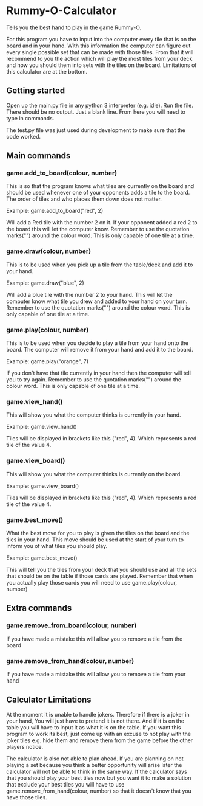 # Rummy-O-Calculator
Tells you the best hand to play in the game Rummy-O.

For this program you have to input into the computer every tile that is on the board and in your hand. With this information the computer can figure out every single possible set that can be made with those tiles. From that it will recommend to you the action which will play the most tiles from your deck and how you should them into sets with the tiles on the board. Limitations of this calculator are at the bottom. 

## Getting started
Open up the main.py file in any python 3 interpreter (e.g. idle). Run the file. 
There should be no output. Just a blank line. From here you will need to type in commands. 

The test.py file was just used during development to make sure that the code worked. 

## Main commands
### game.add_to_board(colour, number)
This is so that the program knows what tiles are currently on the board and should be used whenever one of your opponents adds a tile to the board. The order of tiles and who places them down does not matter. 

Example:
game.add_to_board("red", 2)

Will add a Red tile with the number 2 on it. If your opponent added a red 2 to the board this will let the computer know. Remember to use the quotation marks("") around the colour word. This is only capable of one tile at a time.

### game.draw(colour, number)
This is to be used when you pick up a tile from the table/deck and add it to your hand. 

Example:
game.draw("blue", 2)

Will add a blue tile with the number 2 to your hand. This will let the computer know what tile you drew and added to your hand on your turn. Remember to use the quotation marks("") around the colour word. This is only capable of one tile at a time. 

### game.play(colour, number)
This is to be used when you decide to play a tile from your hand onto the board. The computer will remove it from your hand and add it to the board. 

Example:
game.play("orange", 7)

If you don't have that tile currently in your hand then the computer will tell you to try again.  Remember to use the quotation marks("") around the colour word. This is only capable of one tile at a time.  

### game.view_hand()
This will show you what the computer thinks is currently in your hand.

Example:
game.view_hand()

Tiles will be displayed in brackets like this ("red", 4). Which represents a red tile of the value 4. 

### game.view_board()
This will show you what the computer thinks is currently on the board.

Example:
game.view_board()

Tiles will be displayed in brackets like this ("red", 4). Which represents a red tile of the value 4. 

### game.best_move()
What the best move for you to play is given the tiles on the board and the tiles in your hand. This move should be used at the start of your turn to inform you of what tiles you should play.

Example: 
game.best_move()

This will tell you the tiles from your deck that you should use and all the sets that should be on the table if those cards are played. Remember that when you actually play those cards you will need to use game.play(colour, number) 

## Extra commands
### game.remove_from_board(colour, number)
If you have made a mistake this will allow you to remove a tile from the board

### game.remove_from_hand(colour, number)
If you have made a mistake this will allow you to remove a tile from your hand


## Calculator Limitations 
At the moment it is unable to handle jokers. Therefore if there is a joker in your hand, You will just have to pretend it is not there. And if it is on the table you will have to input it as what it is on the table. If you want this program to work its best, just come up with an excuse to not play with the joker tiles e.g. hide them and remove them from the game before the other players notice. 

The calculator is also not able to plan ahead. If you are planning on not playing a set because you think a better opportunity will arise later the calculator will not be able to think in the same way. If the calculator says that you should play your best tiles now but you want it to make a solution that exclude your best tiles you will have to use game.remove_from_hand(colour, number) so that it doesn't know that you have those tiles. 
